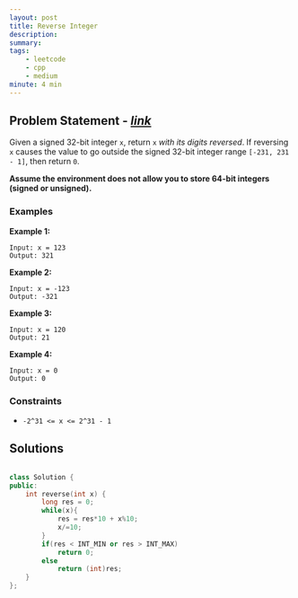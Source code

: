 ```yaml
---
layout: post
title: Reverse Integer
description: 
summary: 
tags:
    - leetcode
    - cpp
    - medium
minute: 4 min
---
```


## Problem Statement - [*link*](https://leetcode.com/problems/reverse-integer/)
Given a signed 32-bit integer `x`, return `x` *with its digits reversed*. If reversing `x` causes the value to go outside the signed 32-bit integer range `[-231, 231 - 1]`, then return `0`.

**Assume the environment does not allow you to store 64-bit integers (signed or unsigned).**

### Examples

**Example 1:**   
```
Input: x = 123
Output: 321
```

**Example 2:**  
```
Input: x = -123
Output: -321
```

**Example 3:**  
```
Input: x = 120
Output: 21
```
**Example 4:**  
```
Input: x = 0
Output: 0
```

### Constraints
+ `-2^31 <= x <= 2^31 - 1`

## Solutions

```cpp

class Solution {
public:
    int reverse(int x) {
        long res = 0;
        while(x){
            res = res*10 + x%10;
            x/=10;
        }
        if(res < INT_MIN or res > INT_MAX)
            return 0;
        else
            return (int)res;
    }
};

```

